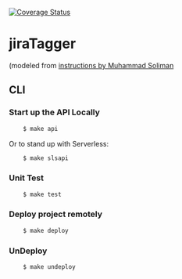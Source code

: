 [![Coverage Status](https://coveralls.io/repos/github/ryus08/jiraTagger/badge.svg?branch=master)](https://coveralls.io/github/ryus08/jiraTagger?branch=master)

# jiraTagger
(modeled from [instructions by Muhammad Soliman](https://medium.com/hackernoon/go-serverless-offline-wait-go-yes-it-is-really-simplified-1dea663b97d5)

## CLI

### Start up the API Locally


```bash
    $ make api
```

Or to stand up with Serverless:

```bash
    $ make slsapi
```


### Unit Test 

```bash
    $ make test
```

### Deploy project remotely

```bash
    $ make deploy
```

### UnDeploy

```bash
    $ make undeploy
```
